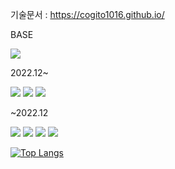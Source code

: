 기술문서 : https://cogito1016.github.io/

<p>BASE</p>

<a><img src="https://img.shields.io/badge/-AWS-%23232F3E?style=flat-square&logo=Amazon AWS&logoColor=white"/></a>
<br />

<p>2022.12~</p>

<a><img src="https://img.shields.io/badge/-Nest-%23D6204A?style=flat-square&logo=NestJS&logoColor=white"/></a>
<a><img src="https://img.shields.io/badge/-Svelte-%23FF3E00?style=flat-square&logo=Svelte&logoColor=white"/></a>
<a><img src="https://img.shields.io/badge/-Go-00ADD8?style=flat-square&logo=Go&logoColor=white"/></a>
<br />

<p>~2022.12</p>

<a><img src="https://img.shields.io/badge/-React-%2361DAFB?style=flat-square&logo=React&logoColor=white"/></a>
<a><img src="https://img.shields.io/badge/-Java-%23007396?style=flat-square&logo=Java&logoColor=white"/></a>
<a><img src="https://img.shields.io/badge/-Spring-%236DB33F?style=flat-square&logo=Spring&logoColor=white"/></a>
<a><img src="https://img.shields.io/badge/-JPA-%236DB33F?style=flat-square"/></a>
<br />

[![Top Langs](https://github-readme-stats.vercel.app/api/top-langs/?username=cogito1016&langs_count=8&layout=compact&exclude_repo=hello-world,Java-using-GUI,Adapting-C-,Java-using-gui-2-,Java-study-using-git-hub,BigData_CarAccident,NodeJS_Tutorial,coreJava_XML,DataVirtualization,Node-DB-,Auction_CloneCoding,JavaScript_tutorial,Arduino_Study,php_projects)](https://github.com/anuraghazra/github-readme-stats)

<!--
기술 배찌 : https://shields.io/
기술 별 공식 아이콘과 색 확인하기 : https://simpleicons.org/
-->

<!--
**cogito1016/cogito1016** is a ✨ _special_ ✨ repository because its `README.md` (this file) appears on your GitHub profile.

Here are some ideas to get you started:

- 🔭 I’m currently working on ...
- 🌱 I’m currently learning ...
- 👯 I’m looking to collaborate on ...
- 🤔 I’m looking for help with ...
- 💬 Ask me about ...
- 📫 How to reach me: ...
- 😄 Pronouns: ...
- ⚡ Fun fact: ...
-->
